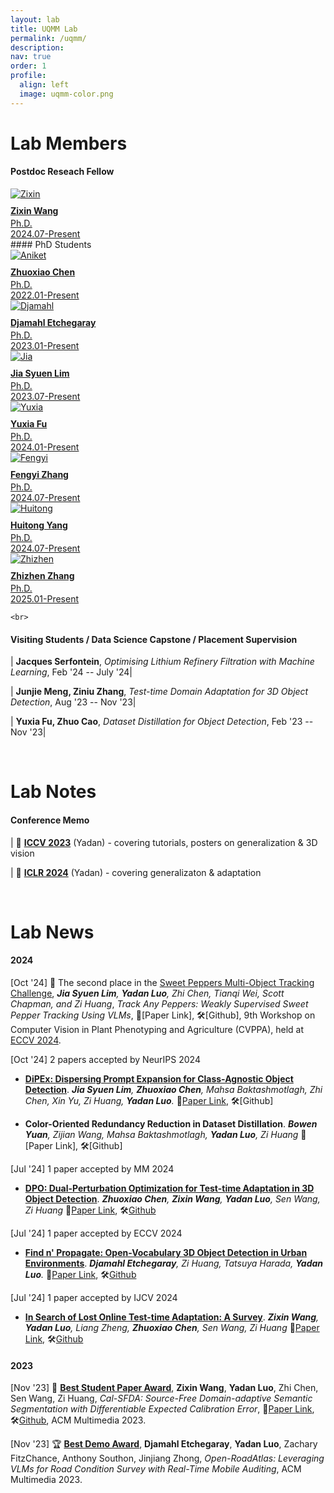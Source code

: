 ```yaml
---
layout: lab
title: UQMM Lab
permalink: /uqmm/ 
description: 
nav: true
order: 1
profile:
  align: left
  image: uqmm-color.png
---
```





# Lab Members

<style>
table {
    border-collapse: collapse;
}
table, th, td {
   border: 1px solid white;
}
blockquote {
    border-left: solid blue;
    padding-left: 10px;
}
</style>


#### Postdoc Reseach Fellow
<div class ="image-gallery">
  <div class="box"><a href="https://www.linkedin.com/in/zi-xin-wang-6307811ab/?originalSubdomain=au" title="Zixin Wang">
          <img src="/assets/img/student_preview/zixin.jpg" alt="Zixin"  class="img-gallery" />
          <div class ="textbox" style="margin-top:10px;"> <b> Zixin Wang </b> </div>
          <div class ="textbox" style="margin-top:3px;"> Ph.D. <br> 2024.07-Present<br> </div></a>
    </div>
</div>
#### PhD Students
<div class ="image-gallery">
  
  <div class="box"><a href="https://zhuoxiao-chen.github.io/" title="Zhuoxiao Chen">
         <img src="/assets/img/student_preview/ivan.jpg" alt="Aniket"  class="img-gallery" />
         <div class ="textbox" style="margin-top:10px;"> <b> Zhuoxiao Chen </b> </div>
         <div class ="textbox" style="margin-top:3px;"> Ph.D. <br> 2022.01-Present<br> </div></a>
  </div>

  <div class="box"><a href="https://www.linkedin.com/in/djamahl-etchegaray-888873140/?originalSubdomain=au" title="Djamahl Etchegaray">
         <img src="/assets/img/student_preview/djamahl.png" alt="Djamahl"  class="img-gallery" />
         <div class ="textbox" style="margin-top:10px;"> <b> Djamahl Etchegaray </b> </div>
         <div class ="textbox" style="margin-top:3px;">  Ph.D. <br> 2023.01-Present </div></a>
  </div>

  <div class="box"><a href="https://www.linkedin.com/in/jason-lim-a10a7a189/?originalSubdomain=au" title="Jia Syuen Lim">
         <img src="/assets/img/student_preview/jason-headshot.jpg" alt="Jia"  class="img-gallery" />
         <div class ="textbox" style="margin-top:10px;"> <b> Jia Syuen Lim </b> </div>
         <div class ="textbox" style="margin-top:3px;">  Ph.D. <br> 2023.07-Present </div></a>
  </div>
  <div class="box"><a href="" title="Yuxia Fu">
         <img src="/assets/img/student_preview/yuxia.jpg" alt="Yuxia"  class="img-gallery" />
         <div class ="textbox" style="margin-top:10px;"> <b> Yuxia Fu </b> </div>
         <div class ="textbox" style="margin-top:3px;">  Ph.D. <br> 2024.01-Present </div></a>
  </div>
  <div class="box"><a href="" title="Fengyi Zhang">
         <img src="/assets/img/student_preview/fengyi.jpg" alt="Fengyi"  class="img-gallery" />
         <div class ="textbox" style="margin-top:10px;"> <b> Fengyi Zhang </b> </div>
         <div class ="textbox" style="margin-top:3px;">  Ph.D. <br> 2024.07-Present </div></a>
  </div>
  <div class="box"><a href="" title="Huitong Yang">
         <img src="/assets/img/student_preview/huitong.jpg" alt="Huitong"  class="img-gallery" />
         <div class ="textbox" style="margin-top:10px;"> <b> Huitong Yang </b> </div>
         <div class ="textbox" style="margin-top:3px;">  Ph.D. <br> 2024.07-Present </div></a>
  </div>

  <div class="box"><a href="https://scholar.google.com/citations?user=X1sJkM8AAAAJ&hl=en" title="Zhizhen Zhang">
         <img src="/assets/img/student_preview/zhizhen.jpg" alt="Zhizhen"  class="img-gallery" />
         <div class ="textbox" style="margin-top:10px;"> <b> Zhizhen Zhang </b> </div>
         <div class ="textbox" style="margin-top:3px;">  Ph.D. <br> 2025.01-Present </div></a>
  </div>

    <br>
 </div>

#### Visiting Students / Data Science Capstone / Placement Supervision

| **Jacques Serfontein**, *Optimising Lithium Refinery Filtration with Machine Learning*, Feb '24 -- July '24|

| **Junjie Meng, Ziniu Zhang**, *Test-time Domain Adaptation for 3D Object Detection*, Aug '23 -- Nov '23|

| **Yuxia Fu, Zhuo Cao**, *Dataset Distillation for Object Detection*, Feb '23 -- Nov '23|

<br>

# Lab Notes

#### Conference Memo

| 🥐 **[ICCV 2023](https://uqmm.gitbook.io/iccv23-notes/)** (Yadan) - covering tutorials, posters on generalization & 3D vision

| 🏰 **[ICLR 2024](https://uqmm.gitbook.io/uqmm-iclr24-notes/)** (Yadan) - covering generalizaton & adaptation



<br>


# Lab News

#### 2024
[Oct '24] 🥇 The second place in the [Sweet Peppers Multi-Object Tracking Challenge](https://cvppa2024.github.io/challenges/#multi-object-tracking-of-sweet-peppers-challenge00477),  ***Jia Syuen Lim**, **Yadan Luo**, Zhi Chen, Tianqi Wei, Scott Chapman, and Zi Huang*, *Track Any Peppers: Weakly Supervised Sweet Pepper Tracking Using VLMs*, 📝[Paper Link], 🛠️[Github], 9th Workshop on Computer Vision in Plant Phenotyping and Agriculture (CVPPA), held at [ECCV 2024](https://cvppa2024.github.io/).

[Oct '24] 2 papers accepted by NeurIPS 2024
- **[DiPEx: Dispersing Prompt Expansion for Class-Agnostic Object Detection](https://arxiv.org/pdf/2406.14924)**. ***Jia Syuen Lim**, **Zhuoxiao Chen**, Mahsa Baktashmotlagh, Zhi Chen, Xin Yu, Zi Huang, **Yadan Luo**.* 📝[Paper Link](https://arxiv.org/pdf/2406.14924), 🛠️[Github]

- **Color-Oriented Redundancy Reduction in Dataset Distillation**. ***Bowen Yuan**, Zijian Wang, Mahsa Baktashmotlagh, **Yadan Luo**, Zi Huang* 📝[Paper Link], 🛠️[Github]


[Jul '24] 1 paper accepted by MM 2024
- **[DPO: Dual-Perturbation Optimization for Test-time Adaptation in 3D Object Detection](https://arxiv.org/abs/2406.13891)**. ***Zhuoxiao Chen**, **Zixin Wang**, **Yadan Luo**, Sen Wang, Zi Huang* 📝[Paper Link](https://arxiv.org/abs/2406.13891), 🛠️[Github](https://github.com/Jo-wang/DPO)

[Jul '24] 1 paper accepted by ECCV 2024

- **[Find n' Propagate: Open-Vocabulary 3D Object Detection in Urban Environments](https://arxiv.org/abs/2403.13556)**. ***Djamahl Etchegaray**, Zi Huang, Tatsuya Harada, **Yadan Luo**.* 📝[Paper Link](https://arxiv.org/abs/2403.13556), 🛠️[Github](https://github.com/djamahl99/findnpropagate)

[Jul '24] 1 paper accepted by IJCV 2024
- **[In Search of Lost Online Test-time Adaptation: A Survey](https://arxiv.org/abs/2310.20199)**. ***Zixin Wang**, **Yadan Luo**, Liang Zheng, **Zhuoxiao Chen**, Sen Wang, Zi Huang* 📝[Paper Link](https://arxiv.org/abs/2310.20199), 🛠️[Github](https://github.com/Jo-wang/OTTA_ViT_survey)

#### 2023


[Nov '23] 🥇 **[Best Student Paper Award](https://www.acmmm2023.org/)**, **Zixin Wang**, **Yadan Luo**, Zhi Chen, Sen Wang, Zi Huang, *Cal-SFDA: Source-Free Domain-adaptive Semantic Segmentation with Differentiable Expected Calibration Error*, 📝[Paper Link](https://arxiv.org/pdf/2308.03003), 🛠️[Github](https://github.com/Jo-wang/Cal-SFDA), ACM Multimedia 2023.

[Nov '23] 🏆 **[Best Demo Award](https://www.acmmm2023.org/)**, **Djamahl Etchegaray**, **Yadan Luo**, Zachary FitzChance, Anthony Southon, Jinjiang Zhong, *Open-RoadAtlas: Leveraging VLMs for Road Condition Survey with Real-Time Mobile Auditing*, ACM Multimedia 2023.


<!-- ### Research Projects
<div class="projects grid">

  {% assign sorted_projects = site.projects | sort: "importance" %}
  {% for project in sorted_projects %}
  <div class="grid-item">
    {% if project.redirect %}
    <a href="{{ project.redirect }}" target="_blank">
    {% else %}
    <a href="{{ project.url | relative_url }}">
    {% endif %}
      <div class="card hoverable">
        {% if project.img %}
        <img src="{{ project.img | relative_url }}" alt="project thumbnail">
        {% endif %}
        <div class="card-body">
          <h2 class="card-title text-lowercase">{{ project.title }}</h2>
          <p class="card-text">{{ project.description }}</p>
          <div class="row ml-1 mr-1 p-0">
            {% if project.github %}
            <div class="github-icon">
              <div class="icon" data-toggle="tooltip" title="Code Repository">
                <a href="{{ project.github }}" target="_blank"><i class="fab fa-github gh-icon"></i></a>
              </div>
              {% if project.github_stars %}
              <span class="stars" data-toggle="tooltip" title="GitHub Stars">
                <i class="fas fa-star"></i>
                <span id="{{ project.github_stars }}-stars"></span>
              </span>
              {% endif %}
            </div>
            {% endif %}
          </div>
        </div>
      </div>
    </a>
  </div>
{% endfor %} -->

